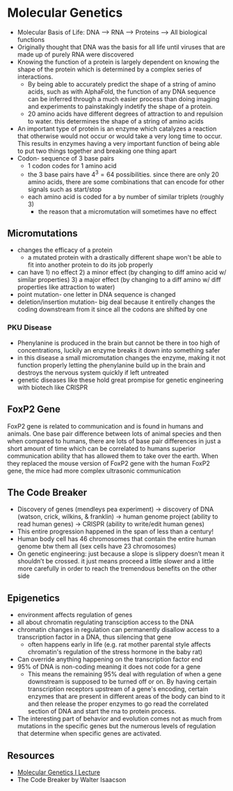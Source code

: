 # Molecular Genetics

- Molecular Basis of Life: DNA --> RNA --> Proteins --> All biological functions
- Originally thought that DNA was the basis for all life until viruses that are made up of purely RNA were discovered
- Knowing the function of a protein is largely dependent on knowing the shape of the protein which is determined by a complex series of interactions.
    - By being able to accurately predict the shape of a string of amino acids, such as with AlphaFold, the function of any DNA sequence can be inferred through a much easier process than doing imaging and experiments to painstakingly indetify the shape of a protein.
    - 20 amino acids have different degrees of attraction to and repulsion to water. this determines the shape of a string of amino acids
- An important type of protein is an enzyme which catalyzes a reaction that otherwise would not occur or would take a very long time to occur. This results in enzymes having a very important function of being able to put two things together and breaking one thing apart
- Codon- sequence of 3 base pairs 
    - 1 codon codes for 1 amino acid
    - the 3 base pairs have $4^3 = 64$ possibilities. since there are only 20 amino acids, there are some combinations that can encode for other signals such as start/stop
    - each amino acid is coded for a by number of similar triplets (roughly 3)
        - the reason that a micromutation will sometimes have no effect

## Micromutations
- changes the efficacy of a protein
    - a mutated protein with a drastically different shape won't be able to fit into another protein to do its job properly
- can have 1) no effect 2) a minor effect (by changing to diff amino acid w/ similar properties) 3) a major effect (by changing to a diff amino w/ diff properties like attraction to water)
- point mutation- one letter in DNA sequence is changed
- deletion/insertion mutation- big deal because it entirelly changes the coding downstream from it since all the codons are shifted by one

### PKU Disease
- Phenylanine is produced in the brain but cannot be there in too high of concentrations, luckily an enzyme breaks it down into something safer
- in this disease a small micromutation changes the enzyme, making it not function properly letting the phenylanine build up in the brain and destroys the nervous system quickly if left untreated
- genetic diseases like these hold great prompise for genetic engineering with biotech like CRISPR

## FoxP2 Gene
FoxP2 gene is related to communication and is found in humans and animals. One base pair difference between lots of animal species and then when compared to humans, there are lots of base pair differences in just a short amount of time which can be correlated to humans superior communication ability that has allowed them to take over the earth. When they replaced the mouse version of FoxP2 gene with the human FoxP2 gene, the mice had more complex ultrasonic communication


## The Code Breaker

- Discovery of genes (mendleys pea experiment) -> discovery of DNA (watson,  crick, wilkins, & franklin) -> human genome project (ability to read human genes) -> CRISPR (ability to write/edit human genes)
- This entire progression happened in the span of less than a century!
- Human body cell has 46 chromosomes that contain the entire human genome btw them all (sex cells have 23 chromosomes)
- On genetic engineering: just because a slope is slippery doesn’t mean it shouldn’t be crossed. it just means proceed a little slower and a little more carefully in order to reach the tremendous benefits on the other side

## Epigenetics
- environment affects regulation of genes
- all about chromatin regulating transciption access to the DNA
- chromatin changes in regulation can permanently disallow access to a transcription factor in a DNA, thus silencing that gene 
    - often happens early in life (e.g. rat mother parental style affects chromatin's regulation of the stress hormone in the baby rat)
- Can override anything happening on the transcription factor end
- 95% of DNA is non-coding meaning it does not code for a gene
    - This means the remaining 95% deal with regulation of when a gene downstream is supposed to be turned off or on. By having certain transcription receptors upstream of a gene's encoding, certain enzymes that are present in different areas of the body can bind to it and then release the proper enzymes to go read the correlated section of DNA and start the rna to protein process.
- The interesting part of behavior and evolution comes not as much from mutations in the specific genes but the numerous levels of regulation that determine when specific genes are activated.

## Resources
- [Molecular Genetics I Lecture](https://www.youtube.com/watch?v=_dRXA1_e30o&list=WL&index=10&t=103s)
- The Code Breaker by Walter Isaacson